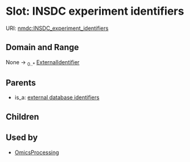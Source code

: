 
# Slot: INSDC experiment identifiers




URI: [nmdc:INSDC_experiment_identifiers](https://microbiomedata/meta/INSDC_experiment_identifiers)


## Domain and Range

None &#8594;  <sub>0..\*</sub> [ExternalIdentifier](types/ExternalIdentifier.md)

## Parents

 *  is_a: [external database identifiers](external_database_identifiers.md)

## Children


## Used by

 * [OmicsProcessing](OmicsProcessing.md)
